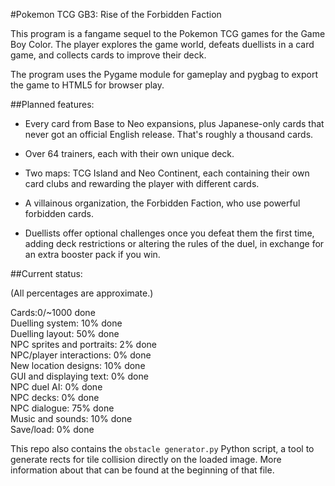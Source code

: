 #Pokemon TCG GB3: Rise of the Forbidden Faction

This program is a fangame sequel to the Pokemon TCG games for the Game Boy Color. The player explores the game world, defeats duellists in a card game, and collects cards to improve their deck.

The program uses the Pygame module for gameplay and pygbag to export the game to HTML5 for browser play.

##Planned features:

* Every card from Base to Neo expansions, plus Japanese-only cards that never got an official English release. That's roughly a thousand cards.

* Over 64 trainers, each with their own unique deck.

* Two maps: TCG Island and Neo Continent, each containing their own card clubs and rewarding the player with different cards.

* A villainous organization, the Forbidden Faction, who use powerful forbidden cards.

* Duellists offer optional challenges once you defeat them the first time, adding deck restrictions or altering the rules of the duel, in exchange for an extra booster pack if you win.

##Current status:

(All percentages are approximate.)

Cards:0/~1000 done  
Duelling system: 10% done  
Duelling layout: 50% done  
NPC sprites and portraits: 2% done  
NPC/player interactions: 0% done  
New location designs: 10% done  
GUI and displaying text: 0% done  
NPC duel AI: 0% done  
NPC decks: 0% done  
NPC dialogue: 75% done  
Music and sounds: 10% done  
Save/load: 0% done  

This repo also contains the `obstacle generator.py` Python script, a tool to generate rects for tile collision directly on the loaded image. More information about that can be found at the beginning of that file.